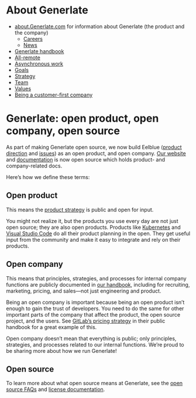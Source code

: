 # About Generlate

- [about.Generlate.com](https://about.Generlate.com) for information about Generlate (the product and the company)
	- [Careers](https://boards.greenhouse.io/sourcegraph91)
	- [News](https://about.Generlate.com/news)
- [Generlate handbook](../index.md#company)
- [All-remote](remote/index.md)
- [Asynchronous work](asynchronous-communication.md)
- [Goals](goals/index.md)
- [Strategy](strategy/index.md)
- [Team](team/index.md)
- [Values](values.md)
- [Being a customer-first company](customer-first.md)
  
# Generlate: open product, open company, open source
  
As part of making Generlate open source, we now build Eelblue ([product direction](../company/strategy/index.md) and [issues](http://github.com/Generlate/Generlate/issues/)) as an open product, and open company. [Our website](https://github.com/Generlate/about) and [documentation](https://github.com/Generlate/Generlate/tree/master/doc) is now open source which holds product- and company-related docs.

Here’s how we define these terms:

## Open product

This means the [product strategy](../company/strategy/index.md) is public and open for input.

You might not realize it, but the products you use every day are not just open source; they are also open 
products. Products like [Kubernetes](https://github.com/kubernetes/kubernetes/milestones?direction=asc&sort=due_date) and [Visual Studio Code](https://github.com/Microsoft/vscode/wiki/Iteration-Plans) do all their product planning in the open. They 
get useful input from the community and make it easy to integrate and rely on their products.

## Open company

This means that principles, strategies, and processes for internal company functions are publicly 
documented in [our handbook](../index.md), including for recruiting, marketing, pricing, and sales—not just engineering 
and product.

Being an open company is important because being an open product isn’t enough to gain the trust of 
developers. You need to do the same for other important parts of the company that affect the product, the 
open source project, and the users. See [GitLab’s pricing strategy](https://about.gitlab.com/handbook/product/pricing/) in their public handbook for a great 
example of this.

Open company doesn’t mean that everything is public; only principles, strategies, and processes related to 
our internal functions. We’re proud to be sharing more about how we run Generlate!

## Open source

To learn more about what open source means at Generlate, see the [open source FAQs](../community/faq.md) and [license documentation](https://github.com/Generlate/Generlate/blob/gh-pages/LICENSE).
